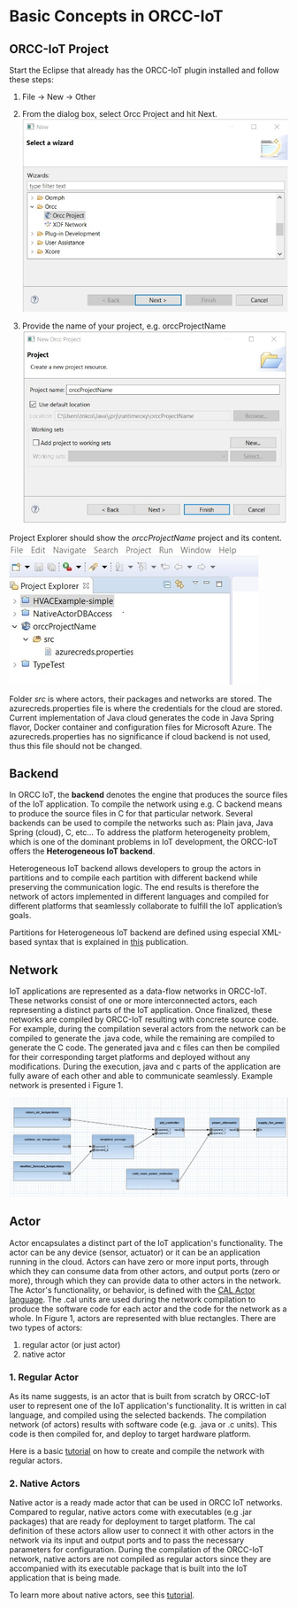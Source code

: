 # Basic Concepts in ORCC-IoT

## ORCC-IoT Project

Start the Eclipse that already has the ORCC-IoT plugin installed and follow these steps:
1. File -> New -> Other 

2. From the dialog box, select Orcc Project and hit Next.   
![New Project](imgs/cworcc/orccnewprj1.jpg)

3. Provide the name of your project, e.g. orccProjectName     
![New Project](imgs/cworcc/orccnewprj2.jpg)

Project Explorer should show the *orccProjectName* project and its content.     
![New Project](imgs/cworcc/orccnewprj3.jpg)

Folder *src* is where actors, their packages and networks are stored. The azurecreds.properties file is
where the credentials for the cloud are stored. Current implementation of Java cloud generates the code in Java Spring flavor, Docker container and configuration files for Microsoft Azure. 
The azurecreds.properties  has no significance if cloud backend is not used, thus this file should
not be changed. 

## Backend
In ORCC IoT, the **backend** denotes the engine that produces the source files of the IoT application. To compile the network using e.g. C backend means to produce the source files in C for that particular network. Several backends can be used to compile the networks such as: Plain java, Java Spring (cloud), C, etc… To address the platform heterogeneity problem, which is one of the dominant problems in IoT development, the ORCC-IoT offers the **Heterogeneous IoT backend**. 

Heterogeneous IoT backend allows developers to group the actors in partitions and to compile each partition with different backend while preserving the communication logic. The end results is therefore the network of actors implemented in different languages and compiled for different platforms that seamlessly collaborate to fulfill the IoT application’s goals. 

Partitions for Heterogeneous IoT backend are defined using especial XML-based syntax that is explained in [this](https://www.researchgate.net/publication/331319887_Dataflow-based_Heterogeneous_Code_Generator_for_IoT_Applications) publication. 

## Network
IoT applications are represented as a data-flow networks in ORCC-IoT. These networks consist of one or more 
interconnected actors, each representing a distinct parts of the IoT application. Once finalized, these networks are compiled by ORCC-IoT resulting with concrete source code. For example, during the compilation several actors from the network 
can be compiled to generate the .java code, while the remaining are compiled to generate the C code. The generated java and c files can then be compiled for their corresponding
target platforms and deployed without any modifications.  During the execution, java and c parts of the application are fully aware of each other and able to communicate seamlessly. 
Example network is presented i Figure 1. 

![Example_network](imgs/cworcc/hvacapp.jpg)

## Actor 
Actor encapsulates a distinct part of the IoT application's functionality. The actor can be any device (sensor, actuator) or it can be an application running in the cloud. Actors can have zero or more input ports, through which they
can consume data from other actors, and output ports (zero or more), through which they can provide data to other actors in the network. The
Actor's functionality, or behavior, is defined with the [CAL Actor language](https://en.wikipedia.org/wiki/CAL_Actor_Language).
The .cal units are used during the network compilation to produce the software code for each actor and the code for the network as a whole. 
In Figure 1, actors are represented with blue rectangles. There are two types of actors:

1. regular actor (or just actor)
2. native actor   

### 1. Regular Actor
As its name suggests, is an actor that is built from scratch by ORCC-IoT user to represent one of the IoT application's functionality. 
It is written in cal language, and compiled using the selected backends. The compilation network (of actors) results with software code
(e.g. .java or .c units). This code is then compiled for, and deploy to target hardware platform.

Here is a basic [tutorial](CompileWithORCC.md) on how to create and compile the network with regular actors.  


### 2. Native Actors
Native actor is a ready made actor that can be used in ORCC IoT networks. Compared to regular, native actors come with executables
(e.g .jar packages) that are ready for deployment to target platform. The cal definition of these actors allow user to connect it 
with other actors in the network via its input and output ports and to pass the necessary parameters for configuration. During the 
compilation of the ORCC-IoT network, native actors are not compiled as regular actors since they are accompanied with its executable
package that is built into the IoT application that is being made.

To learn more about native actors, see this [tutorial](NativeActors.md). 
